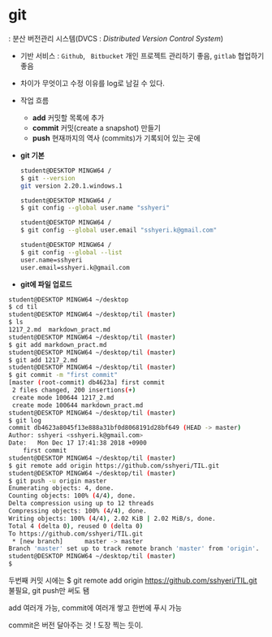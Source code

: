 # git

 : 분산 버전관리 시스템(DVCS : *Distributed Version Control System*)

- 기반 서비스 : `Github`, ` Bitbucket` 개인 프로젝트 관리하기 좋음,  `gitlab`  협업하기 좋음

- 차이가 무엇이고 수정 이유를 log로 남길 수 있다.

- 작업 흐름

  - **add** 		커밋할 목록에 추가
  - **commit** 	커밋(create a snapshot) 만들기
  - **push**		현재까지의 역사 (commits)가 기록되어 있는 곳에 

- **git 기본**

  ```bash
  student@DESKTOP MINGW64 /
  $ git --version
  git version 2.20.1.windows.1
  
  student@DESKTOP MINGW64 /
  $ git config --global user.name "sshyeri"
  
  student@DESKTOP MINGW64 /
  $ git config --global user.email "sshyeri.k@gmail.com"
  
  student@DESKTOP MINGW64 /
  $ git config --global --list
  user.name=sshyeri
  user.email=sshyeri.k@gmail.com
  
  ```

- **git에 파일 업로드**

```bash
student@DESKTOP MINGW64 ~/desktop
$ cd til
student@DESKTOP MINGW64 ~/desktop/til (master)
$ ls
1217_2.md  markdown_pract.md
student@DESKTOP MINGW64 ~/desktop/til (master)
$ git add markdown_pract.md
student@DESKTOP MINGW64 ~/desktop/til (master)
$ git add 1217_2.md
student@DESKTOP MINGW64 ~/desktop/til (master)
$ git commit -m "first commit"
[master (root-commit) db4623a] first commit
 2 files changed, 200 insertions(+)
 create mode 100644 1217_2.md
 create mode 100644 markdown_pract.md
student@DESKTOP MINGW64 ~/desktop/til (master)
$ git log
commit db4623a8045f13e888a31bf0d8068191d28bf649 (HEAD -> master)
Author: sshyeri <sshyeri.k@gmail.com>
Date:   Mon Dec 17 17:41:38 2018 +0900
    first commit
student@DESKTOP MINGW64 ~/desktop/til (master)
$ git remote add origin https://github.com/sshyeri/TIL.git
student@DESKTOP MINGW64 ~/desktop/til (master)
$ git push -u origin master
Enumerating objects: 4, done.
Counting objects: 100% (4/4), done.
Delta compression using up to 12 threads
Compressing objects: 100% (4/4), done.
Writing objects: 100% (4/4), 2.02 KiB | 2.02 MiB/s, done.
Total 4 (delta 0), reused 0 (delta 0)
To https://github.com/sshyeri/TIL.git
 * [new branch]      master -> master
Branch 'master' set up to track remote branch 'master' from 'origin'.
student@DESKTOP MINGW64 ~/desktop/til (master)
$
```
두번째 커밋 시에는 $ git remote add origin https://github.com/sshyeri/TIL.git 불필요, git push만 써도 됌

add 여러개 가능, commit에 여러개 쌓고 한번에 푸시 가능

commit은 버전 달아주는 것 ! 도장 찍는 듯이.